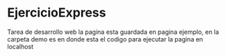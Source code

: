 # EjercicioExpress
Tarea de desarrollo web
la pagina esta guardada en pagina ejemplo, en la carpeta demo es en donde esta el codigo para ejecutar la pagina en localhost
